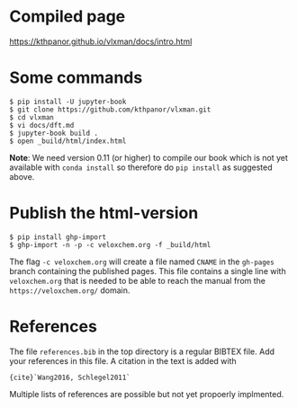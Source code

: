 # Compiled page
https://kthpanor.github.io/vlxman/docs/intro.html

# Some commands

```
$ pip install -U jupyter-book
$ git clone https://github.com/kthpanor/vlxman.git
$ cd vlxman
$ vi docs/dft.md
$ jupyter-book build .
$ open _build/html/index.html
```

**Note**: We need version 0.11 (or higher) to compile our book which is not yet available with `conda install` so therefore do `pip install` as suggested above.

# Publish the html-version

```
$ pip install ghp-import
$ ghp-import -n -p -c veloxchem.org -f _build/html
```

The flag `-c veloxchem.org` will create a file named `CNAME` in the `gh-pages` branch containing the published pages. This file contains a single line with `veloxchem.org` that is needed to be able to reach the manual from the `https://veloxchem.org/` domain. 

# References
The file `references.bib` in the top directory is a regular BIBTEX file. Add your references in this file. A citation in the text is added with

```
{cite}`Wang2016, Schlegel2011`
```

Multiple lists of references are possible but not yet propoerly implmented.
